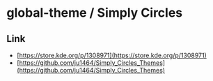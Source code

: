 

# global-theme / Simply Circles


## Link

* [https://store.kde.org/p/1308971](https://store.kde.org/p/1308971)
* [https://github.com/ju1464/Simply_Circles_Themes](https://github.com/ju1464/Simply_Circles_Themes)
